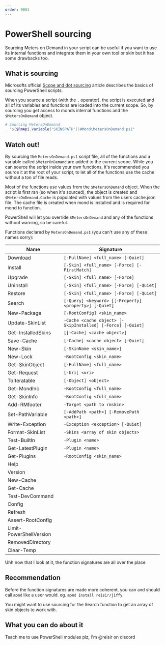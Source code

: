 ```yaml
---
order: 9001
---
```


# PowerShell sourcing

Sourcing Meters on Demand in your script can be useful if you want to use its internal functions and integrate them in your own tool or skin but it has some drawbacks too.

## What is sourcing

Microsofts official [Scope and dot sourcing](https://learn.microsoft.com/en-us/powershell/module/microsoft.powershell.core/about/about_scripts?view=powershell-7.4#script-scope-and-dot-sourcing) article describes the basics of sourcing PowerShell scripts.

When you source a script (with the `.` operator), the script is executed and all of its variables and functions are loaded into the current scope. So, by sourcing you get access to monds internal functions and the `$MetersOnDemand` object.

```ps1
# Sourcing MetersOnDemand
. "$($RmApi.Variable('SKINSPATH'))#Mond\MetersOnDemand.ps1"
```

## Watch out!

By sourcing the `MetersOnDemand.ps1` script file, all of the functions and a variable called `$MeterOnDemand` are added to the current scope. While you can source the script inside your own functions, it's recommended you source it at the root of your script, to let all of the functions use the cache without a ton of file reads.

Most of the functions use values from the `$MetersOnDemand` object. When the script is first ran (so when it's sourced), the object is created and `$MetersOnDemand.Cache` is populated with values from the users cache.json file. The cache file is created when mond is installed and is required for mond to function.

PowerShell will let you override `$MetersOnDemand` and any of the functions without warning, so be careful.

Functions declared by `MetersOnDemand.ps1` (you can't use any of these names sorry):

| Name                    | Signature                                                    |
| ----------------------- | ------------------------------------------------------------ |
| Download                | ` [-FullName] <full_name> [-Quiet]                         ` |
| Install                 | ` [-Skin] <full_name> [-Force] [-FirstMatch]               ` |
| Upgrade                 | ` [-Skin] <full_name> [-Force]                             ` |
| Uninstall               | ` [-Skin] <full_name> [-Force] [-Quiet]                    ` |
| Restore                 | ` [-Skin] <full_name> [-Force] [-Quiet]                    ` |
| Search                  | ` [-Query] <keyword> [[-Property] <property>] [-Quiet]     ` |
| New-Package             | ` [-RootConfig] <skin_name>                                ` |
| Update-SkinList         | ` -Cache <cache object> [-SkipInstalled] [-Force] [-Quiet] ` |
| Get-InstalledSkins      | ` [[-Cache] <cache object>]                                ` |
| Save-Cache              | ` [-Cache] <cache object> [-Quiet]                         ` |
| New-Skin                | ` [-SkinName <skin_name>]                                  ` |
| New-Lock                | ` -RootConfig <skin_name>                                  ` |
| Get-SkinObject          | ` [-FullName] <full_name>                                  ` |
| Get-Request             | ` [-Uri] <uri>                                             ` |
| ToIteratable            | ` [-Object] <object>                                       ` |
| Get-MondInc             | ` -RootConfig <full_name>                                  ` |
| Get-SkinInfo            | ` -RootConfig <full_name>                                  ` |
| Add-RMfooter            | ` -Target <path to rmskin>                                 ` |
| Set-PathVariable        | ` [-AddPath <path>] [-RemovePath <path>]                   ` |
| Write-Exception         | ` -Exception <exception> [-Quiet]                          ` |
| Format-SkinList         | ` -Skins <array of skin objects>                           ` |
| Test-BuiltIn            | ` -Plugin <name>                                           ` |
| Get-LatestPlugin        | ` -Plugin <name>                                           ` |
| Get-Plugins             | ` -RootConfig <skin_name>                                  ` |
| Help                    |                                                              |
| Version                 |                                                              |
| New-Cache               |                                                              |
| Get-Cache               |                                                              |
| Test-DevCommand         |                                                              |
| Config                  |                                                              |
| Refresh                 |                                                              |
| Assert-RootConfig       |                                                              |
| Limit-PowerShellVersion |                                                              |
| RemovedDirectory        |                                                              |
| Clear-Temp              |                                                              |

Uhh now that I look at it, the function signatures are all over the place

## Recommendation

Before the function signatures are made more coherent, you can and should call `mond` like a user would. eg. `mond install reisir/jiffy`

You might want to use sourcing for the Search function to get an array of skin objects to work with.

## What you can do about it

Teach me to use PowerShell modules plz, I'm @reisir on discord 
